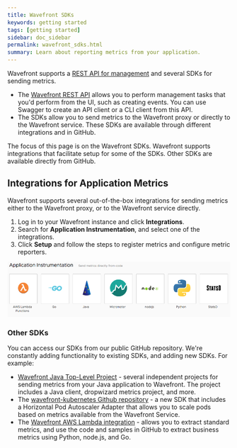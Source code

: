 ```yaml
---
title: Wavefront SDKs
keywords: getting started
tags: [getting started]
sidebar: doc_sidebar
permalink: wavefront_sdks.html
summary: Learn about reporting metrics from your application.
---
```


Wavefront supports a [REST API for management](wavefront_api.html) and several SDKs for sending metrics.
* The [Wavefront REST API](wavefront_api.html) allows you to perform management tasks that you'd perform from the UI, such as creating events. You can use Swagger to create an API client or a CLI client from this API.
* The SDKs allow you to send metrics to the Wavefront proxy or directly to the Wavefront service. These SDKs are available through different integrations and in GitHub.

The focus of this page is on the Wavefront SDKs. Wavefront supports integrations that facilitate setup for some of the SDKs. Other SDKs are available directly from GitHub.

## Integrations for Application Metrics

Wavefront supports several out-of-the-box integrations for sending metrics either to the Wavefront proxy, or to the Wavefront service directly.

1. Log in to your Wavefront instance and click **Integrations**.
2. Search for **Application Instrumentation**, and select one of the integrations.
3. Click **Setup** and follow the steps to register metrics and configure metric reporters.


![app instrument](images/app_instrumentation.png)



### Other SDKs

You can access our SDKs from our public GitHub repository. We're constantly adding functionality to existing SDKs, and adding new SDKs. For example:

* [Wavefront Java Top-Level Project](https://github.com/wavefrontHQ/java) - several independent projects for sending metrics from your Java application to Wavefront. The project includes a Java client, dropwizard metrics project, and more.
* The [wavefront-kubernetes Github repository](https://www.github.com/wavefrontHQ/wavefront-kubernetes) - a new SDK that includes a Horizontal Pod Autoscaler Adapter that allows you to scale pods based on metrics available from the Wavefront Service.
* The [Wavefront AWS Lambda integration](integrations_aws_lambda.html) - allows you to extract standard metrics, and use the code and samples in GitHub to extract business metrics using Python, node.js, and Go.
